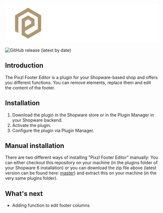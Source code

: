 <p align="center">
   <img src="/github/assets/logo.png">
</p>

![GitHub release (latest by date)](https://img.shields.io/github/v/release/Pixzl/PixzlFooterEditor)

## Introduction
The Pixzl Footer Editor is a plugin for your  Shopware-based shop and offers you different functions. You can remove elements, replace them and edit the content of the footer.

## Installation
1.  Download the plugin in the Shopware store or in the Plugin Manager in your Shopware backend.
2.  Activate the plugin.
3.  Configure the plugin via Plugin Manager.

## Manual installation
There are two different ways of installing "Pixzl Footer Editor" manually:
You can either checkout this repository on your machine (in the plugins folder of your Shopware 6 installation) or you can download the zip file above (latest version can be found here: [master](https://github.com/drieken/PixzlFooterEditor/archive/master.zip)) and extract this on your machine (in the very same plugins folder).

## What's next
-  Adding function to edit footer columns
